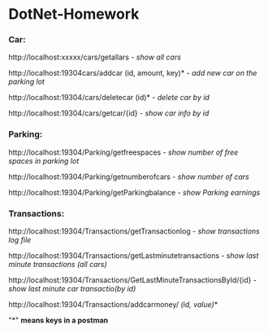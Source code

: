 # DotNet-Homework

### Car: ###

http://localhost:xxxxx/cars/getallars - *show all cars*

http://localhost:19304cars/addcar (id, amount, key)* -  *add new car on the parking lot*

http://localhost:19304/cars/deletecar (id)* - *delete car by id*

http://localhost:19304/cars/getcar/{id} - *show car info by id*

### Parking: ###

http://localhost:19304/Parking/getfreespaces - *show number of free spaces in parking lot*

http://localhost:19304/Parking/getnumberofcars - *show number of cars*

http://localhost:19304/Parking/getParkingbalance - *show Parking earnings*

### Transactions: ###
http://localhost:19304/Transactions/getTransactionlog - *show transactions log file*

http://localhost:19304/Transactions/getLastminutetransactions - *show last minute transactions (all cars)*

http://localhost:19304/Transactions/GetLastMinuteTransactionsById/{id} - *show last minute car transactio(by id)*

http://localhost:19304/Transactions/addcarmoney/ *(id, value)**

"*" **means keys in a postman**

